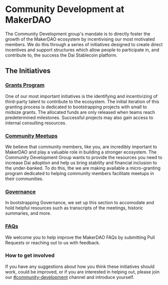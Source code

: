 # Community Development at MakerDAO

The Community Development group's mandate is to directly foster the growth of the MakerDAO ecosystem by incentivising our most motivated members. We do this through a series of initiatives designed to create direct incentives and support structures which allow people to participate in, and contribute to, the success the Dai Stablecoin platform.

## The Initiatives

### [Grants Program](grants/)

One of our most important initiatives is the identifying and incentivizing of third-party talent to contribute to the ecosystem. The initial iteration of this granting process is dedicated to bootstrapping projects with small to midsize grants. The allocated funds are only released when teams reach predetermined milestones. Successful projects may also gain access to internal consulting resources.

### [Community Meetups](meetups/)

We believe that community members, like you, are incredibly important to MakerDAO and play a valuable role in building a stronger ecosystem. The Community Development Group wants to provide the resources you need to increase Dai adoption and help us bring stability and financial inclusion to the under-banked. To do this, the we are making available a micro-granting program dedicated to helping community members facilitate meetups in their communities.

### [Governance](governance/)

In bootstrapping Governance, we set up this section to accomodate and hold helpful resources such as transcripts of the meetings, historic summaries, and more. 

### [FAQs](faqs/)

We welcome you to help improve the MakerDAO FAQs by submitting Pull Requests or reaching out to us with feedback.

### How to get involved

If you have any suggestions about how you think these initiatives should work, could be improved, or if you are interested in helping out, please join our [\#community-development](https://chat.makerdao.com/channel/community-development) channel and introduce yourself.

